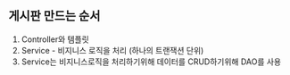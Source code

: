 ## 게시판 만드는 순서

1. Controller와 템플릿
2. Service - 비지니스 로직을 처리 (하나의 트랜잭션 단위)
3. Service는 비지니스로직을 처리하기위해 데이터를 CRUD하기위해 DAO를 사용